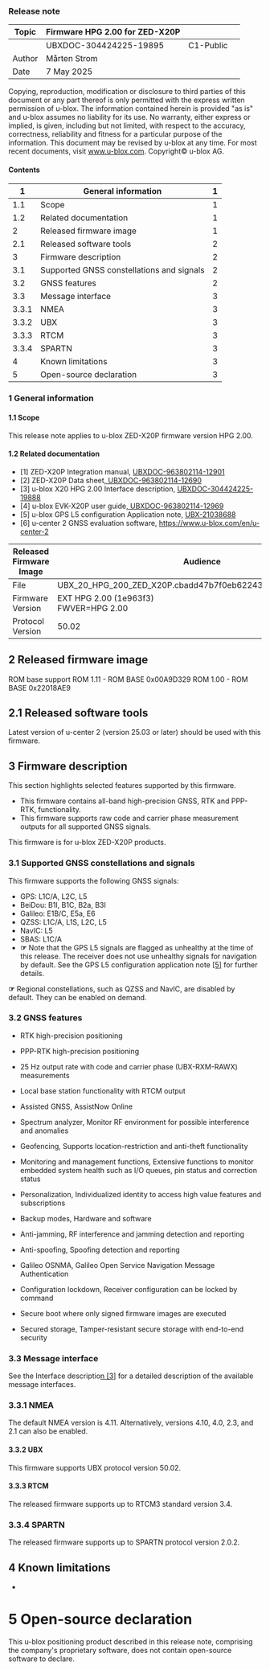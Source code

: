 

### **Release note**

| Topic  | Firmware HPG 2.00 for ZED-X20P |           |  |
|--------|--------------------------------|-----------|--|
|        | UBXDOC-304424225-19895         | C1-Public |  |
| Author | Mårten Strom                   |           |  |
| Date   | 7 May 2025                     |           |  |

Copying, reproduction, modification or disclosure to third parties of this document or any part thereof is only permitted with the express written permission of u-blox. The information contained herein is provided "as is" and u-blox assumes no liability for its use. No warranty, either express or implied, is given, including but not limited, with respect to the accuracy, correctness, reliability and fitness for a particular purpose of the information. This document may be revised by u-blox at any time. For most recent documents, visit www.u-blox.com. Copyright© u-blox AG.

#### Contents

| 1     | General information                       | 1 |
|-------|-------------------------------------------|---|
| 1.1   | Scope                                     | 1 |
| 1.2   | Related documentation                     | 1 |
| 2     | Released firmware image                   | 1 |
| 2.1   | Released software tools                   | 2 |
| 3     | Firmware description                      | 2 |
| 3.1   | Supported GNSS constellations and signals | 2 |
| 3.2   | GNSS features                             | 2 |
| 3.3   | Message interface                         | 3 |
| 3.3.1 | NMEA                                      | 3 |
| 3.3.2 | UBX                                       | 3 |
| 3.3.3 | RTCM                                      | 3 |
| 3.3.4 | SPARTN                                    | 3 |
| 4     | Known limitations                         | 3 |
| 5     | Open-source declaration                   | 3 |

### <span id="page-0-0"></span>**1 General information**

#### <span id="page-0-1"></span>**1.1 Scope**

This release note applies to u-blox ZED-X20P firmware version HPG 2.00.

#### <span id="page-0-2"></span>**1.2 Related documentation**

- [1] ZED-X20P Integration manual, [UBXDOC-963802114-12901](http://www.u-blox.com/docs/UBXDOC-963802114-12901)
- [2] ZED-X20P Data sheet[, UBXDOC-963802114-12690](http://www.u-blox.com/docs/UBXDOC-963802114-12690)
- <span id="page-0-5"></span>[3] u-blox X20 HPG 2.00 Interface description, [UBXDOC-304424225-19888](http://www.u-blox.com/docs/UBXDOC-304424225-19888)
- [4] u-blox EVK-X20P user guide[, UBXDOC-963802114-12969](http://www.u-blox.com/docs/UBXDOC-963802114-12969)
- <span id="page-0-4"></span>[5] u-blox GPS L5 configuration Application note, [UBX-21038688](http://www.u-blox.com/docs/UBX-21038688)
- [6] u-center 2 GNSS evaluation software, https://www.u-blox.com/en/u-center-2

| Released Firmware Image | Audience                                                     |  |
|-------------------------|--------------------------------------------------------------|--|
| File                    | UBX_20_HPG_200_ZED_X20P.cbadd47b7f0eb6224338ae146252eedb.bin |  |
| Firmware Version        | EXT HPG 2.00 (1e963f3)<br>FWVER=HPG 2.00                     |  |
| Protocol Version        | 50.02                                                        |  |

## <span id="page-0-3"></span>**2 Released firmware image**



ROM base support ROM 1.11 - ROM BASE 0x00A9D329 ROM 1.00 - ROM BASE 0x22018AE9

## <span id="page-1-0"></span>**2.1 Released software tools**

Latest version of u-center 2 (version 25.03 or later) should be used with this firmware.

## <span id="page-1-1"></span>**3 Firmware description**

This section highlights selected features supported by this firmware.

- This firmware contains all-band high-precision GNSS, RTK and PPP-RTK, functionality.
- This firmware supports raw code and carrier phase measurement outputs for all supported GNSS signals.

This firmware is for u-blox ZED-X20P products.

### <span id="page-1-2"></span>**3.1 Supported GNSS constellations and signals**

This firmware supports the following GNSS signals:

- GPS: L1C/A, L2C, L5
- BeiDou: B1I, B1C, B2a, B3I
- Galileo: E1B/C, E5a, E6
- QZSS: L1C/A, L1S, L2C, L5
- NavIC: L5
- SBAS: L1C/A
- **☞** Note that the GPS L5 signals are flagged as unhealthy at the time of this release. The receiver does not use unhealthy signals for navigation by default. See the GPS L5 configuration application note [\[5\]](#page-0-4) for further details.

**☞** Regional constellations, such as QZSS and NavIC, are disabled by default. They can be enabled on demand.

### <span id="page-1-3"></span>**3.2 GNSS features**

- RTK high-precision positioning
- PPP-RTK high-precision positioning
- 25 Hz output rate with code and carrier phase (UBX-RXM-RAWX) measurements
- Local base station functionality with RTCM output
- Assisted GNSS, AssistNow Online
- Spectrum analyzer, Monitor RF environment for possible interference and anomalies
- Geofencing, Supports location-restriction and anti-theft functionality
- Monitoring and management functions, Extensive functions to monitor embedded system health such as I/O queues, pin status and correction status



- Personalization, Individualized identity to access high value features and subscriptions
- Backup modes, Hardware and software
- Anti-jamming, RF interference and jamming detection and reporting
- Anti-spoofing, Spoofing detection and reporting
- Galileo OSNMA, Galileo Open Service Navigation Message Authentication
- Configuration lockdown, Receiver configuration can be locked by command
- Secure boot where only signed firmware images are executed
- Secured storage, Tamper-resistant secure storage with end-to-end security

### <span id="page-2-0"></span>**3.3 Message interface**

See the Interface descriptio[n \[3\]](#page-0-5) for a detailed description of the available message interfaces.

### <span id="page-2-1"></span>**3.3.1 NMEA**

The default NMEA version is 4.11. Alternatively, versions 4.10, 4.0, 2.3, and 2.1 can also be enabled.

#### <span id="page-2-2"></span>**3.3.2 UBX**

This firmware supports UBX protocol version 50.02.

#### <span id="page-2-3"></span>**3.3.3 RTCM**

The released firmware supports up to RTCM3 standard version 3.4.

### <span id="page-2-4"></span>**3.3.4 SPARTN**

The released firmware supports up to SPARTN protocol version 2.0.2.

## <span id="page-2-5"></span>**4 Known limitations**

-

# <span id="page-2-6"></span>**5 Open-source declaration**

This u-blox positioning product described in this release note, comprising the company's proprietary software, does not contain open-source software to declare.